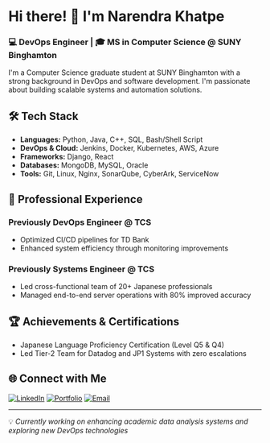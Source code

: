 # Hi there! 👋 I'm Narendra Khatpe
### 💻 DevOps Engineer | 🎓 MS in Computer Science @ SUNY Binghamton

I'm a Computer Science graduate student at SUNY Binghamton with a strong background in DevOps and software development. I'm passionate about building scalable systems and automation solutions.

## 🛠️ Tech Stack
- **Languages:** Python, Java, C++, SQL, Bash/Shell Script
- **DevOps & Cloud:** Jenkins, Docker, Kubernetes, AWS, Azure
- **Frameworks:** Django, React
- **Databases:** MongoDB, MySQL, Oracle
- **Tools:** Git, Linux, Nginx, SonarQube, CyberArk, ServiceNow

## 💼 Professional Experience
### Previously DevOps Engineer @ TCS
- Optimized CI/CD pipelines for TD Bank
- Enhanced system efficiency through monitoring improvements

### Previously Systems Engineer @ TCS
- Led cross-functional team of 20+ Japanese professionals
- Managed end-to-end server operations with 80% improved accuracy

## 🏆 Achievements & Certifications
- Japanese Language Proficiency Certification (Level Q5 & Q4)
- Led Tier-2 Team for Datadog and JP1 Systems with zero escalations

## 🌐 Connect with Me
[![LinkedIn](https://img.shields.io/badge/-LinkedIn-0077B5?style=flat&logo=LinkedIn&logoColor=white)](https://www.linkedin.com/in/narendra-khatpe/)
[![Portfolio](https://img.shields.io/badge/-Portfolio-000000?style=flat&logo=react&logoColor=white)](https://nkhatpe.github.io/)
[![Email](https://img.shields.io/badge/-Email-D14836?style=flat&logo=Gmail&logoColor=white)](mailto:narendrakhatpe@gmail.com)

---
💡 *Currently working on enhancing academic data analysis systems and exploring new DevOps technologies*
